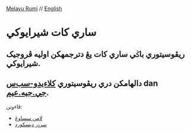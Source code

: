 [Melayu Rumi](README.md) // [English](README_en.md)

# ساري کات شيرايوکي

ريڤوسيتوري باݢي ساري کات يڠ دترجمهکن اوليه ڤروجيک شيرايوکي.
---
دالهامکن دري ريڤوسيتوري [کلاءيدو-سب‌س](https://github.com/Kaleido-subs) dan [جي.جيه.عيم](https://github.com/Fyurie/gjmbatchscripts).
---
ڤاءوتن:<br>
- [لامن سساوڠ][laman]
- [سرۏر ديسکورد][discord]<br>


[laman]: https://shirayukiproject.blogspot.com/
[discord]: https://discord.gg/3JKbgVb
